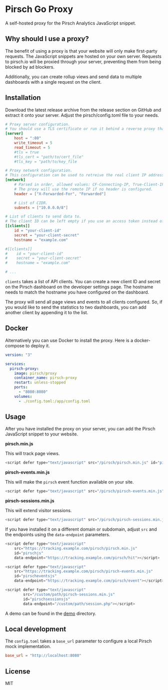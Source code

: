 # Pirsch Go Proxy

A self-hosted proxy for the Pirsch Analytics JavaScript snippet.

## Why should I use a proxy?

The benefit of using a proxy is that your website will only make first-party requests. The JavaScript snippets are hosted on your own server. Requests to pirsch.io will be proxied through your server, preventing them from being blocked by ad blockers.

Additionally, you can create rollup views and send data to multiple dashboards with a single request on the client.

## Installation

Download the latest release archive from the release section on GitHub and extract it onto your server. Adjust the pirsch/config.toml file to your needs.

```toml
# Proxy server configuration.
# You should use a TLS certificate or run it behind a reverse proxy that queries a certificate for you.
[server]
    host = ":80"
    write_timeout = 5
    read_timeout = 5
    #tls = true
    #tls_cert = "path/to/cert_file"
    #tls_key = "path/to/key_file

# Proxy network configuration.
# This configuration can be used to retreive the real client IP address and set accepted subnets for proxies or load balancers in front of this proxy.
[network]
    # Parsed in order, allowed values: CF-Connecting-IP, True-Client-IP, X-Forwarded-For, Forwarded, X-Real-IP
    # The proxy will use the remote IP if no header is configured.
    header = ["X-Forwarded-For", "Forwarded"]

    # List of CIDR.
    subnets = ["10.0.0.0/8"]

# List of clients to send data to.
# The client ID can be left empty if you use an access token instead of oAuth.
[[clients]]
    id = "your-client-id"
    secret = "your-client-secret"
    hostname = "example.com"

#[[clients]]
#    id = "your-client-id"
#    secret = "your-client-secret"
#    hostname = "example.com"

# ...
```

`clients` takes a list of API clients. You can create a new client ID and secret on the Pirsch dashboard on the developer settings page. The hostname needs to match the hostname you have configured on the dashboard.

The proxy will send all page views and events to all clients configured. So, if you would like to send the statistics to two dashboards, you can add another client by appending it to the list.

## Docker

Alternatively you can use Docker to install the proxy. Here is a docker-compose to deploy it.

```yaml
version: "3"

services:
  pirsch-proxy:
    image: pirsch/proxy
    container_name: pirsch-proxy
    restart: unless-stopped
    ports:
      - "8080:8080"
    volumes:
      - ./config.toml:/app/config.toml
```

## Usage

After you have installed the proxy on your server, you can add the Pirsch JavaScript snippet to your website.

**pirsch.min.js**

This will track page views.

```JavaScript
<script defer type="text/javascript" src="/pirsch/pirsch.min.js" id="pirschjs"></script>
```

**pirsch-events.min.js**

This will make the `pirsch` event function available on your site.

```JavaScript
<script defer type="text/javascript" src="/pirsch/pirsch-events.min.js" id="pirscheventsjs"></script>
```

**pirsch-sessions.min.js**

This will extend visitor sessions.

```JavaScript
<script defer type="text/javascript" src="/pirsch/pirsch-sessions.min.js" id="pirschsessionsjs"></script>
```

If you have installed it on a different domain or subdomain, adjust `src` and the endpoints using the `data-endpoint` parameters.

```JavaScript
<script defer type="text/javascript"
    src="https://tracking.example.com/pirsch/pirsch.min.js"
    id="pirschjs"
    data-endpoint="https://tracking.example.com/pirsch/hit"></script>

<script defer type="text/javascript"
    src="https://tracking.example.com/pirsch/pirsch-events.min.js"
    id="pirscheventsjs"
    data-endpoint="https://tracking.example.com/pirsch/event"></script>

<script defer type="text/javascript"
        src="/custom/path/pirsch-sessions.min.js"
        id="pirschsessionsjs"
        data-endpoint="/custom/path/session.php"></script>
```

A demo can be found in the [demo](demo) directory.

## Local development

The `config.toml` takes a `base_url` parameter to configure a local Pirsch mock implementation.

```toml
base_url = "http://localhost:8080"
```

## License

MIT
